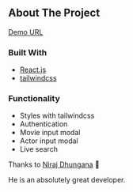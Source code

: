 ## About The Project

[Demo URL]()

### Built With

- [React.js](https://reactjs.org/)
- [tailwindcss](https://tailwindcss.com/)

### Functionality

- Styles with tailwindcss
- Authentication
- Movie input modal
- Actor input modal
- Live search

Thanks to [Niraj Dhungana](https://www.udemy.com/course/mern-stack-bootcamp-build-a-complete-movie-review-app/) 🙏

He is an absolutely great developer.
